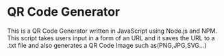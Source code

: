 # QR Code Generator
 This is a QR Code Generator written in JavaScript using Node.js and NPM. This script takes users input in a form of an URL and it saves the URL to a .txt file and also generates a QR Code Image such as(PNG,JPG,SVG...)
